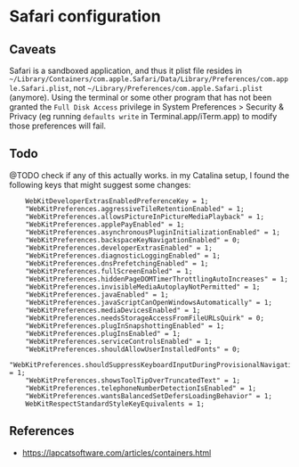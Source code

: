 # Safari configuration
## Caveats
Safari is a sandboxed application, and thus it plist file resides in `~/Library/Containers/com.apple.Safari/Data/Library/Preferences/com.apple.Safari.plist`, not `~/Library/Preferences/com.apple.Safari.plist` (anymore). Using the terminal or some other program that has not been granted the `Full Disk Access` privilege in System Preferences > Security & Privacy (eg running `defaults write` in Terminal.app/iTerm.app) to modify those preferences will fail.

## Todo
@TODO check if any of this actually works. in my Catalina setup, I found the following keys that might suggest some changes:
```
    WebKitDeveloperExtrasEnabledPreferenceKey = 1;
    "WebKitPreferences.aggressiveTileRetentionEnabled" = 1;
    "WebKitPreferences.allowsPictureInPictureMediaPlayback" = 1;
    "WebKitPreferences.applePayEnabled" = 1;
    "WebKitPreferences.asynchronousPluginInitializationEnabled" = 1;
    "WebKitPreferences.backspaceKeyNavigationEnabled" = 0;
    "WebKitPreferences.developerExtrasEnabled" = 1;
    "WebKitPreferences.diagnosticLoggingEnabled" = 1;
    "WebKitPreferences.dnsPrefetchingEnabled" = 1;
    "WebKitPreferences.fullScreenEnabled" = 1;
    "WebKitPreferences.hiddenPageDOMTimerThrottlingAutoIncreases" = 1;
    "WebKitPreferences.invisibleMediaAutoplayNotPermitted" = 1;
    "WebKitPreferences.javaEnabled" = 1;
    "WebKitPreferences.javaScriptCanOpenWindowsAutomatically" = 1;
    "WebKitPreferences.mediaDevicesEnabled" = 1;
    "WebKitPreferences.needsStorageAccessFromFileURLsQuirk" = 0;
    "WebKitPreferences.plugInSnapshottingEnabled" = 1;
    "WebKitPreferences.plugInsEnabled" = 1;
    "WebKitPreferences.serviceControlsEnabled" = 1;
    "WebKitPreferences.shouldAllowUserInstalledFonts" = 0;
    "WebKitPreferences.shouldSuppressKeyboardInputDuringProvisionalNavigation" = 1;
    "WebKitPreferences.showsToolTipOverTruncatedText" = 1;
    "WebKitPreferences.telephoneNumberDetectionIsEnabled" = 1;
    "WebKitPreferences.wantsBalancedSetDefersLoadingBehavior" = 1;
    WebKitRespectStandardStyleKeyEquivalents = 1;
```

## References
* https://lapcatsoftware.com/articles/containers.html

